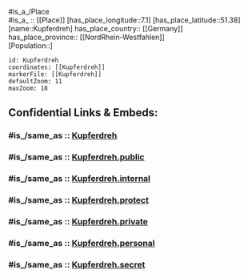 ﻿---
confidential: public
isDeleted: false
location:
- 51.38
- 7.1
mapmarker: city
mapzoom:
- 7
- 12
SpocWebEntityId: 31698
tags:
- geo/City
type: City
---

#is_a_/Place  
#is_a_ :: [[Place]] 
[has_place_longitude::7.1] 
[has_place_latitude::51.38] 
[name::Kupferdreh] 
has_place_country:: [[Germany]]  
has_place_province:: [[NordRhein-Westfahlen]]  
[Population::] 



```leaflet
id: Kupferdreh
coordinates: [[Kupferdreh]] 
markerFile: [[Kupferdreh]] 
defaultZoom: 11 
maxZoom: 18
```


## Confidential Links & Embeds: 

### #is_/same_as :: [Kupferdreh](/_Standards/Earth/Continent/Europe/Europe~Central/Germany/Germany~West/Nordrhein-Westfalen/counties~NW/Essen,Ruhr/Kupferdreh.md) 

### #is_/same_as :: [Kupferdreh.public](/_public/Earth/Continent/Europe/Europe~Central/Germany/Germany~West/Nordrhein-Westfalen/counties~NW/Essen,Ruhr/Kupferdreh.public.md) 

### #is_/same_as :: [Kupferdreh.internal](/_internal/Earth/Continent/Europe/Europe~Central/Germany/Germany~West/Nordrhein-Westfalen/counties~NW/Essen,Ruhr/Kupferdreh.internal.md) 

### #is_/same_as :: [Kupferdreh.protect](/_protect/Earth/Continent/Europe/Europe~Central/Germany/Germany~West/Nordrhein-Westfalen/counties~NW/Essen,Ruhr/Kupferdreh.protect.md) 

### #is_/same_as :: [Kupferdreh.private](/_private/Earth/Continent/Europe/Europe~Central/Germany/Germany~West/Nordrhein-Westfalen/counties~NW/Essen,Ruhr/Kupferdreh.private.md) 

### #is_/same_as :: [Kupferdreh.personal](/_personal/Earth/Continent/Europe/Europe~Central/Germany/Germany~West/Nordrhein-Westfalen/counties~NW/Essen,Ruhr/Kupferdreh.personal.md) 

### #is_/same_as :: [Kupferdreh.secret](/_secret/Earth/Continent/Europe/Europe~Central/Germany/Germany~West/Nordrhein-Westfalen/counties~NW/Essen,Ruhr/Kupferdreh.secret.md)

